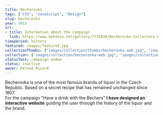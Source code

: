 ```yaml
---
title: Becherovka
tags: ["CSS", "JavaScript", "Design"]
slug: becherovka
year: 2013
url:
- title: Information about the campaign
  link: https://www.behance.net/gallery/7735939/Becherovka-Collectors-Limited-Edition-Part-I
timeperiod: history
featured: images/featured.jpg
collectionThumbs: ["images/collection/thumbs/becherovka-web.jpg", "images/collection/thumbs/becherovka-1.jpg", "images/collection/thumbs/becherovka-2.jpg", "images/collection/thumbs/becherovka-3.jpg", "images/collection/thumbs/becherovka-4.jpg"]
collection: ["images/collection/becherovka-web.jpg", "images/collection/becherovka-1.jpg", "images/collection/becherovka-2.jpg", "images/collection/becherovka-3.jpg", "images/collection/becherovka-4.jpg"]
statusText: campaign ended
status: inactive
owner: Pernod Ricard
---
```


Becherovka is one of the most famous brands of liquor in the Czech Republic. Based on a secret recipe that has remained unchanged since 1807. <br> For the campaign "Have a drink with the Bechers" **I have designed an interactive website** guiding the user through the history of the liquor and the brand.

